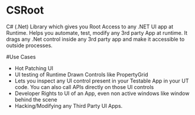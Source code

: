 # CSRoot
C# (.Net) Library which gives you Root Access to any  .NET UI app at Runtime. Helps you automate, test, modify any 3rd party App at runtime. It drags any .Net control inside any 3rd party app and make it accessible to  outside processes. 


#Use Cases
- Hot Patching UI
- UI testing of Runtime Drawn Controls like PropertyGrid
- Lets you inspect any UI control present in your Testable App  in your UT code. You can also call APIs directly on those UI controls
- Developer Rights to UI of an App, even non active windows like window behind the scene
- Hacking/Modifying any Third Party UI Apps.


